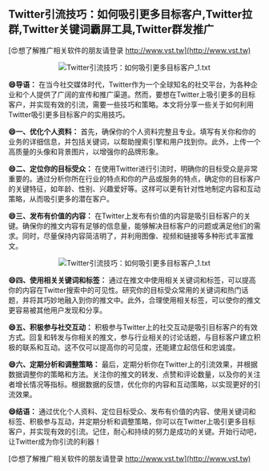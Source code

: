 ## **Twitter引流技巧：如何吸引更多目标客户,Twitter拉群,Twitter关键词霸屏工具,Twitter群发推广**

[😍想了解推广相关软件的朋友请登录 http://www.vst.tw](http://www.vst.tw)

 <center><img src="https://vst.tw/MP4/tuiguang/png/7.png" alt="Twitter引流技巧：如何吸引更多目标客户_1.txt"></center>

**😄导语：**
在当今社交媒体时代，Twitter作为一个全球知名的社交平台，为各种企业和个人提供了广阔的宣传和推广渠道。然而，要想在Twitter上吸引更多的目标客户，并实现有效的引流，需要一些技巧和策略。本文将分享一些关于如何利用Twitter吸引更多目标客户的实用技巧。

**😄一、优化个人资料：**
首先，确保你的个人资料完整且专业。填写有关你和你的业务的详细信息，并包括关键词，以帮助搜索引擎和用户找到你。此外，上传一个高质量的头像和背景图片，以增强你的品牌形象。

**😄二、定位你的目标受众：**
在使用Twitter进行引流时，明确你的目标受众是非常重要的。通过分析你所在行业的特点和你的产品或服务的特点，确定你的目标客户的关键特征，如年龄、性别、兴趣爱好等。这样可以更有针对性地制定内容和互动策略，从而吸引更多的潜在客户。

**😄三、发布有价值的内容：**
在Twitter上发布有价值的内容是吸引目标客户的关键。确保你的推文内容有足够的信息量，能够解决目标客户的问题或满足他们的需求。同时，尽量保持内容简洁明了，并利用图像、视频和链接等多种形式丰富推文。

 <center><img src="https://vst.tw/MP4/tuiguang/png/3.png" alt="Twitter引流技巧：如何吸引更多目标客户_1.txt"></center>

**😄四、使用相关关键词和标签：**
通过在推文中使用相关关键词和标签，可以提高你的内容在Twitter搜索中的可见性。研究你的目标受众常用的关键词和热门话题，并将其巧妙地融入到你的推文中。此外，合理使用相关标签，可以使你的推文更容易被其他用户发现和分享。

**😄五、积极参与社交互动：**
积极参与Twitter上的社交互动是吸引目标客户的有效方式。回复和转发与你相关的推文，参与行业相关的讨论话题，与目标客户建立积极的联系和互动。这不仅可以提高你的可见度，还能建立起信任和忠诚度。

**😄六、定期分析和调整策略：**
最后，定期分析你在Twitter上的引流效果，并根据数据调整你的策略和方法。关注你的推文的转发、点赞和评论数量，以及你的关注者增长情况等指标。根据数据的反馈，优化你的内容和互动策略，以实现更好的引流效果。

**😄结语：**
通过优化个人资料、定位目标受众、发布有价值的内容、使用关键词和标签、积极参与互动，并定期分析和调整策略，你可以在Twitter上吸引更多目标客户，并实现有效的引流。记住，耐心和持续的努力是成功的关键。开始行动吧，让Twitter成为你引流的利器！

[😍想了解推广相关软件的朋友请登录 http://www.vst.tw](http://www.vst.tw)



